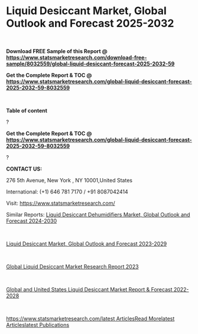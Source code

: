 <h1>Liquid Desiccant Market, Global Outlook and Forecast 2025-2032</h1><br/><p><strong>Download FREE Sample of this Report @ <a href="https://www.statsmarketresearch.com/download-free-sample/8032559/global-liquid-desiccant-forecast-2025-2032-59">https://www.statsmarketresearch.com/download-free-sample/8032559/global-liquid-desiccant-forecast-2025-2032-59</a></strong></p>
 
 
 
 <div><b>Get the Complete Report & TOC @ <a href="https://www.statsmarketresearch.com/global-liquid-desiccant-forecast-2025-2032-59-8032559">https://www.statsmarketresearch.com/global-liquid-desiccant-forecast-2025-2032-59-8032559</a></b></div>
 
 
 
 <p><br />
 
 <b>Table of content</b></p>
 
 
 
 <p>? </p>
 
 
 
 <div><b>Get the Complete Report & TOC @ <a href="https://www.statsmarketresearch.com/global-liquid-desiccant-forecast-2025-2032-59-8032559">https://www.statsmarketresearch.com/global-liquid-desiccant-forecast-2025-2032-59-8032559</a></b></div>
 
 
 
 <p>? </p>
 
 
 
 <p><b>CONTACT US:</b><br />
 
 276 5th Avenue, New York , NY 10001,United States<br />
 
 International: (+1) 646 781 7170 / +91 8087042414<br />
 
 Visit: <a href="https://www.statsmarketresearch.com/">https://www.statsmarketresearch.com/</a><br />
 
 Similar Reports: <a href="https://www.statsmarketresearch.com/global-liquid-desiccant-forecast-2025-2032-59-8032559">Liquid Desiccant Dehumidifiers Market, Global Outlook and Forecast 2024-2030</a><br />
 
 <br />
 
 <a href="https://www.statsmarketresearch.com/global-liquid-desiccant-forecast-2025-2032-59-8032559">Liquid Desiccant Market, Global Outlook and Forecast 2023-2029</a><br />
 
 <br />
 
 <a href="https://www.statsmarketresearch.com/global-liquid-desiccant-forecast-2025-2032-59-8032559">Global Liquid Desiccant Market Research Report 2023</a><br />
 
 <br />
 
 <a href="https://www.statsmarketresearch.com/global-liquid-desiccant-forecast-2025-2032-59-8032559">Global and United States Liquid Desiccant Market Report & Forecast 2022-2028</a><br />
 
 <br />
 
 <a href="https://gyeongbokgung.com">https://www.statsmarketresearch.com/</a><a href="https://hallyeomaritime.com">latest Articles</a><a href="https://jingwansa.com">Read More</a><a href="https://nguoiviet.jp/">latest Articles</a><a href="https://www.intelmarketresearch.com/">latest Publications</a></p>